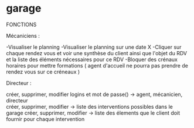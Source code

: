 # garage
FONCTIONS




Mécaniciens : 

-Visualiser le planning 
-Visualiser le planning sur une date X
-Cliquer sur chaque rendez vous et voir une synthèse du client ainsi que l'objet du RDV et la liste des éléments nécessaires pour ce RDV
-Bloquer des crénaux horaires pour mettre formations ( agent d'accueil ne pourra pas prendre de rendez vous sur ce créneaux )

Directeur :

créer, supprimer, modifier logins et mot de passe() -> agent, mécanicien, directeur </br>
créer, supprimer, modifier -> liste des interventions possibles dans le garage 
créer, supprimer, modifier -> liste des élements que le client doit fournir pour chaque intervention






